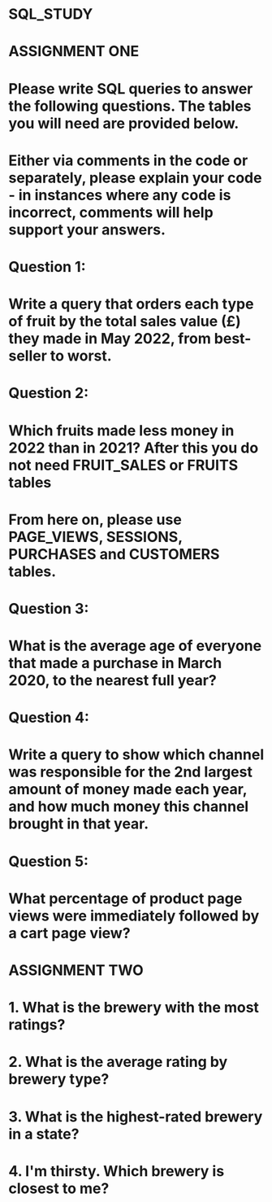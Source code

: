 # SQL_STUDY

# ASSIGNMENT ONE
# Please write SQL queries to answer the following questions. The tables you will need are provided below.

# Either via comments in the code or separately, please explain your code - in instances where any code is incorrect, comments will help support your answers.

# Question 1: 
# Write a query that orders each type of fruit by the total sales value (£) they made in May 2022, from best-seller to worst. 

# Question 2:
# Which fruits made less money in 2022 than in 2021? After this you do not need FRUIT_SALES or FRUITS tables



# From here on, please use PAGE_VIEWS, SESSIONS, PURCHASES and CUSTOMERS tables. 
# Question 3:
# What is the average age of everyone that made a purchase in March 2020, to the nearest full year?

# Question 4:
# Write a query to show which channel was responsible for the 2nd largest amount of money made each year, and how much money this channel brought in that year. 

# Question 5:
# What percentage of product page views were immediately followed by a cart page view?


# ASSIGNMENT TWO
# 1. What is the brewery with the most ratings?
# 2. What is the average rating by brewery type?
# 3. What is the highest-rated brewery in a state?
# 4. I'm thirsty. Which brewery is closest to me?